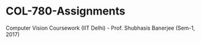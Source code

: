 # COL-780-Assignments
Computer Vision Coursework (IIT Delhi) - Prof. Shubhasis Banerjee (Sem-1, 2017)
